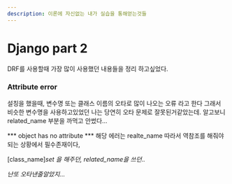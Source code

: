 ```yaml
---
description: 이론에 자신없는 내가 실습을 통해얻는것들
---
```


# Django part 2

DRF를 사용할때  가장 많이 사용했던 내용들을 정리 하고싶었다.&#x20;





### Attribute error

설칭을 했을때,  변수명 또는 클래스 이름의 오타로 많이 나오는 오류 라고 한다 그래서 비슷한 변수명을 사용하고있었던 나는 당연히 오타  문제로 잘못된거같았는데. 알고보니 related\_name 부분을 까먹고 안썼다...&#x20;

\*\*\*  object has no attribute \*\*\*  해당 에러는 realte\_name 따라서 역참조를 해줘야되는 상황에서 필수존재이다,&#x20;

\[class\_name]_set 을 해주던, related\_name을 쓰던.._&#x20;

_난또 오타낸줄알았지..._&#x20;











